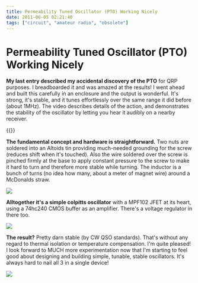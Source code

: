 ```yaml
---
title: Permeability Tuned Oscillator (PTO) Working Nicely
date: 2011-06-05 02:21:40
tags: ["circuit", "amateur radio", "obsolete"]
---
```


# Permeability Tuned Oscillator (PTO) Working Nicely

__My last entry described my accidental discovery of the PTO__ for QRP purposes. I breadboarded it and was amazed at the results! I went ahead and built this carefully in an enclosure and the output is wonderful. It's strong, it's stable, and it tunes effortlessly over the same range it did before (about 1MHz). The video describes details of the action, and demonstrates the stability of the oscillator by letting you hear it audibly on a nearby receiver.

{{<youtube jm3a1OqNFVI>}}

__The fundamental concept and hardware is straightforward.__ Two nuts are soldered into an Altoids tin providing much-needed grounding for the screw (reduces shift when it's touched). Also the wire soldered over the screw is pinched firmly at the base to apply constant pressure to the screw to make it hard to turn and therefore more stable while turning. The inductor is a bunch of turns (no idea how many, about a meter of magnet wire) around a McDonalds straw.

<div class="text-center img-border">

![](https://swharden.com/static/2011/06/05/DSCN1350.jpg)

</div>

__Alltogether it's a simple colpitts oscillator__ with a MPF102 JFET at its heart, using a 74hc240 CMOS buffer as an amplifier. There's a voltage regulator in there too.

<div class="text-center img-border">

![](https://swharden.com/static/2011/06/05/DSCN1356.jpg)

</div>

__The result?__ Pretty darn stable (by CW QSO standards).  That's without any regard to thermal isolation or temperature compensation. I'm quite pleased!  I look forward to MUCH more experimentation now that I'm starting to feel good about designing and building simple, tunable, stable oscillators. It's always hard to nail all 3 in a single device!

<div class="text-center img-border">

![](https://swharden.com/static/2011/06/05/DSCN1357.jpg)

</div>